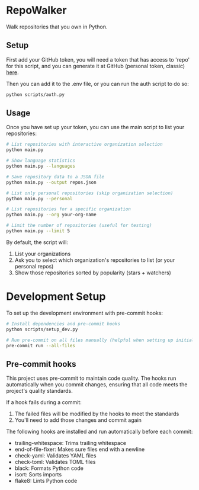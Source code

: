 # RepoWalker
Walk repositories that you own in Python.

## Setup

First add your GitHub token, you will need a token that has access to 'repo' for this script, and you can generate it at GitHub (personal token, classic) [here](https://github.com/settings/tokens).

Then you can add it to the .env file, or you can run the auth script to do so:

```bash
python scripts/auth.py
```

## Usage

Once you have set up your token, you can use the main script to list your repositories:

```bash
# List repositories with interactive organization selection
python main.py

# Show language statistics
python main.py --languages

# Save repository data to a JSON file
python main.py --output repos.json

# List only personal repositories (skip organization selection)
python main.py --personal

# List repositories for a specific organization
python main.py --org your-org-name

# Limit the number of repositories (useful for testing)
python main.py --limit 5
```

By default, the script will:
1. List your organizations
2. Ask you to select which organization's repositories to list (or your personal repos)
3. Show those repositories sorted by popularity (stars + watchers)

# Development Setup

To set up the development environment with pre-commit hooks:

```bash
# Install dependencies and pre-commit hooks
python scripts/setup_dev.py

# Run pre-commit on all files manually (helpful when setting up initially)
pre-commit run --all-files
```

## Pre-commit hooks

This project uses pre-commit to maintain code quality. The hooks run automatically when you commit changes, ensuring that all code meets the project's quality standards.

If a hook fails during a commit:
1. The failed files will be modified by the hooks to meet the standards
2. You'll need to add those changes and commit again

The following hooks are installed and run automatically before each commit:

- trailing-whitespace: Trims trailing whitespace
- end-of-file-fixer: Makes sure files end with a newline
- check-yaml: Validates YAML files
- check-toml: Validates TOML files
- black: Formats Python code
- isort: Sorts imports
- flake8: Lints Python code
